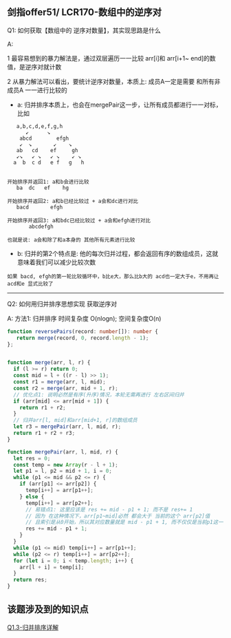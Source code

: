 
## 剑指offer51/ LCR170-数组中的逆序对

Q1: 如何获取【数组中的 逆序对数量】，其实现思路是什么

A:

1 最容易想到的暴力解法是，通过双层遍历一一比较 arr[i]和 arr[i+1~ end]的数值，是逆序对就计数

2 从暴力解法可以看出，要统计逆序对数量，本质上: 成员A一定是需要 和所有非成员A 一一进行比较的
- a: 归并排序本质上，也会在mergePair这一步，让所有成员都进行一一对标，比如

 ``` 
    a,b,c,d,e,f,g,h
       ↙      ↘
     abcd        efgh
     ↙  ↘       ↙    ↘
    ab   cd    ef     gh
    ↙↘   ↙ ↘   ↙ ↘    ↙ ↘
   a  b  c d   e f   g   h
   
   
开始排序并返回1: a和b会进行比较
    ba  dc   ef    hg
    
开始排序并返回2: a和b已经比较过 + a会和dc进行对比
    bacd       efgh
    
开始排序并返回3: a和bdc已经比较过 + a会和efgh进行对比
        abcdefgh
        
也就是说: a会和除了和a本身的 其他所有元素进行比较
 ```

- b: 归并的第2个特点是: 他的每次归并过程，都会返回有序的数组成员，这就意味着我们可以减少比较次数

```
如果 bacd, efgh的第一轮比较循环中，b比e大，那么比b大的 acd也一定大于e，不用再让 acd和e 显式比较了
```

--------------------------------------------------------------

Q2: 如何用归并排序思想实现 获取逆序对

A: 方法1: 归并排序 时间复杂度 O(nlogn); 空间复杂度O(n)

```ts
function reversePairs(record: number[]): number {
   return merge(record, 0, record.length - 1);
};


function merge(arr, l, r) {
  if (l >= r) return 0;
  const mid = l + ((r - l) >> 1);
  const r1 = merge(arr, l, mid);
  const r2 = merge(arr, mid + 1, r);
  // 优化点1: 说明必然是有序(升序)情况，本轮无需再进行 左右区间归并
  if (arr[mid] <= arr[mid + 1]) {
    return r1 + r2;
  }
  // 归并arr[l, mid]和arr[mid+1, r]的数组成员
  let r3 = mergePair(arr, l, mid, r);
  return r1 + r2 + r3;
}

function mergePair(arr, l, mid, r) {
  let res = 0;
  const temp = new Array(r - l + 1);
  let p1 = l, p2 = mid + 1, i = 0;
  while (p1 <= mid && p2 <= r) {
    if (arr[p1] <= arr[p2]) {
      temp[i++] = arr[p1++];
    } else {
      temp[i++] = arr[p2++];
      // 易错点1: 这里应该是 res += mid - p1 + 1; 而不是 res+= 1
      // 因为 在这种情况下，arr[p1~mid]必然 都会大于 当前的这个 arr[p2]值
      // 且索引是从0开始，所以其对应数量就是 mid - p1 + 1, 而不仅仅是当前p1这一个
      res += mid - p1 + 1;
    }
  }
  while (p1 <= mid) temp[i++] = arr[p1++];
  while (p2 <= r) temp[i++] = arr[p2++];
  for (let i = 0; i < temp.length; i++) {
    arr[l + i] = temp[i];
  }
  return res;
}
```


## 该题涉及到的知识点

[Q1.3-归并排序详解](https://github.com/gmYuan/my_algo/blob/main/K2.2-%E5%BD%92%E5%B9%B6%E6%8E%92%E5%BA%8F/1.2-%E5%BD%92%E5%B9%B6%E6%8E%92%E5%BA%8F%E7%9B%B8%E5%85%B3.md)
